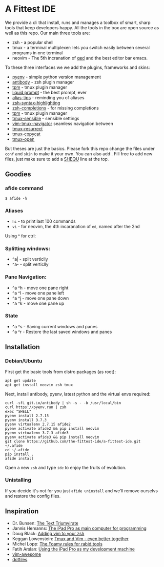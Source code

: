 #  A Fittest IDE

We provide a cli that install, runs and manages a toolbox of smart, sharp tools 
that keep developers happy.  All the tools in the box are open source as well
as this repo. Our main three tools are:

* zsh - a popular shell
* tmux - a terminal multiplexer: lets you switch easily between several
  programs in one terminal
* neovim - The 5th incranation of 
[qed](https://twobithistory.org/2018/08/05/where-vim-came-from.html) and the
best editor bar emacs.

To these three interfaces we we add the plugins, frameworks and skins:

* [pyenv](https://github.com/pyenv/pyenv) - simple python version management
* [antibody](http://getantibody.github.io/) - zsh plugin manager
* [tpm](https://github.com/tmux-plugins/tpm) - tmux plugin manager
* [liquid prompt](https://github.ocm/nojhan/liquidprompt) - the best prompt, ever
* [alias-tips](https://github.com/djui/alias-tips) - reminding you of aliases
* [zsh-syntax-highlighting](https://github.com/zsh-users/zsh-syntax-highlighting)
* [zsh-completions](https://github.com/zsh-users/zsh-completions) - for missing completions
* [tpm](https://github.com/tmux-plugins/tpm) - tmux plugin manager
* [tmux-sensible](https://github.com/tmux-plugins/tmux-sensible) - sensible settings
* [vim-tmux-navigator](https://github.com/christoomey/vim-tmux-navigator) 
seamless navigation between 
* [tmux-resurrect](https://github.com/tmux-plugins/tmux-resurrect)
* [tmux-copycat](https://github.com/tmux-plugins/tmux-copycat)
* [tmux-open](https://github.com/tmux-plugins/tmux-open)

But theses are just the basics. Please fork this repo change the files under 
`conf` and `skin` to make it your own. You can also add .  Fill free to add new
files, just make sure to add a [SHEQU](SHEQU.md) line at the top.

## Goodies

### afide command

    $ afide -h



### Aliases

* `hi` - to print last 100 commands
* `vi` - for neovim, the 4th incaranation of `ed`, named after the 2nd

Using ^ for ctrl:

### Splitting windows:

* ^a| - split verticlly  
* ^a- - split verticlly  

### Pane Navigation:

* ^a ^h - move one pane right
* ^a ^l - move one pane left
* ^a ^j - move one pane down
* ^a ^k - move one pane up

### State

* ^a ^s - Saving current windows and panes
* ^a ^r - Restore the last saved windows and panes

## Installation

### Debian/Ubuntu

First get the basic tools from distro packages (as root):

    apt get update
    apt get install neovim zsh tmux

Next, install antibody, pyenv, latest python and the virtual envs required:

    curl -sfL git.io/antibody | sh -s - -b /usr/local/bin
    curl https://pyenv.run | zsh
    exec "SHELL"
    pyenv install 2.7.15
    pyenv install 3.7.3
    pyenv virtualenv 2.7.15 afide2
    pyenv activate afide2 && pip install neovim
    pyenv virtualenv 3.7.3 afide3
    pyenv activate afide3 && pip install neovim
    git clone https://github.com/the-fittest-ide/a-fittest-ide.git ~/.afide
    cd ~/.afide
    pip install .
    afide install

Open a new `zsh` and type `ide` to enjoy the fruits of evolution.

### Unistalling
If you decide it's not for you just `afide uninstall` and we'll remove ourselvs and restore the config files. 

## Inspiration

* Dr. Bunsen: [The Text Triumvirate](https://www.drbunsen.org/the-text-triumvirate/)
* Jannis Hemanns: [The iPad Pro as main computer for programming](https://jann.is/ipad-pro-for-programming/)
* Doug Black: [Adding vim to your zsh](https://dougblack.io/words/zsh-vi-mode.html)
* Keggan Lowenstein: [Tmux and Vim - even better together](https://www.bugsnag.com/blog/tmux-and-vim)
* Michel Lopp: [The Foamy rules for rabid tools](https://randsinrepose.com/archives/the-foamy-rules-for-rabid-tools/)
* Fatih Arslan: [Using the iPad Pro as my development machine](https://arslan.io/2019/01/07/using-the-ipad-pro-as-my-development-machine/)
* [vim-awesome](https://vimawesome.com/)
* [dotfiles](http://dotfiles.github.io/)
